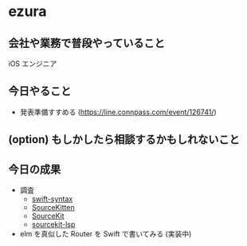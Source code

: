 # ezura

 ## 会社や業務で普段やっていること
iOS エンジニア

 ## 今日やること
* 発表準備すすめる (https://line.connpass.com/event/126741/)

 ## (option) もしかしたら相談するかもしれないこと

 ## 今日の成果
* 調査
  * [swift-syntax](https://github.com/apple/swift-syntax)
  * [SourceKitten](https://github.com/jpsim/SourceKitten)
  * [SourceKit](https://github.com/apple/swift/tree/master/tools/SourceKit)
  * [sourcekit-lsp](https://github.com/apple/sourcekit-lsp#building-sourcekit-lsp)
* elm を真似した Router を Swift で書いてみる (実装中)
